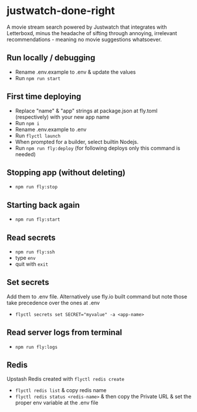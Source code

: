 # justwatch-done-right

A movie stream search powered by Justwatch that integrates with Letterboxd, minus the headache of sifting through annoying, irrelevant recommendations - meaning no movie suggestions whatsoever.

## Run locally / debugging

- Rename .env.example to .env & update the values
- Run `npm run start`

## First time deploying

- Replace "name" & "app" strings at package.json at fly.toml (respectively) with your new app name
- Run `npm i`
- Rename .env.example to .env
- Run `flyctl launch`
- When prompted for a builder, select builtin Nodejs.
- Run `npm run fly:deploy` (for following deploys only this command is needed)

## Stopping app (without deleting)

- `npm run fly:stop`

## Starting back again

- `npm run fly:start`

## Read secrets

- `npm run fly:ssh`
- type `env`
- quit with `exit`

## Set secrets

Add them to .env file. Alternatively use fly.io built command but note those take precedence over the ones at .env

- `flyctl secrets set SECRET="myvalue" -a <app-name>`

## Read server logs from terminal

- `npm run fly:logs`

## Redis

Upstash Redis created with `flyctl redis create`

- `flyctl redis list` & copy redis name
- `flyctl redis status <redis-name>` & then copy the Private URL & set the proper env variable at the .env file
